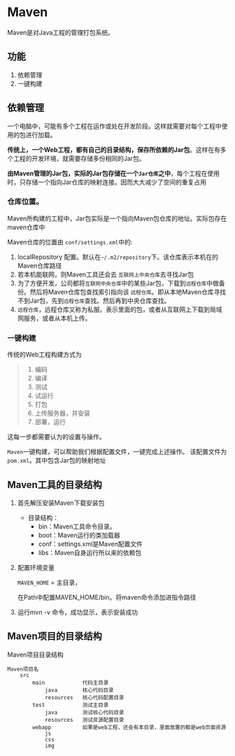 # Maven

Maven是对Java工程的管理打包系统。

## 功能

1. 依赖管理
2. 一键构建





## 依赖管理

一个电脑中，可能有多个工程在运作或处在开发阶段。这样就需要对每个工程中使用的包进行加载。

**传统上，一个Web工程，都有自己的目录结构，保存所依赖的Jar包**。这样在有多个工程的开发环境，就需要存储多份相同的Jar包。

**由Maven管理的Jar包，实际的Jar包存储在一个``Jar仓库``之中**，每个工程在使用时，只存储一个指向Jar仓库的映射连接。因而大大减少了空间的重复占用 



### 仓库位置。

Maven所构建的工程中，Jar包实际是一个指向Maven包仓库的地址。实际包存在maven仓库中

Maven仓库的位置由 ``conf/settings.xml``中的:

1.  localRepository 配置。默认在``~/.m2/repository``下。该仓库表示本机在的Maven仓库路径
2. 若本机能联网，则Maven工具还会去 ``互联网上中央仓库``去寻找Jar包
3. 为了方便开发，公司都将``互联网中央仓库``中的某些Jar包，下载到``远程仓库``中做备份。然后将Maven仓库包查找索引指向该 ``远程仓库``。即从本地Maven仓库寻找不到Jar包，先到``远程仓库``查找。然后再到中央仓库查找。
4. ``远程仓库``，远程仓库又称为私服。表示里面的包，或者从互联网上下载到局域网服务，或者从本机上传。



### 一键构建

传统的Web工程构建方式为

> 1. 编码
> 2. 编译
> 3. 测试
> 4. 试运行
> 5. 打包
> 6. 上传服务器，并安装
> 7. 部署，运行

这每一步都需要认为的设置与操作。

``Maven``一键构建，可以帮助我们根据配置文件，一键完成上述操作。 该配置文件为``pom.xml``。其中包含Jar包的映射地址





## Maven工具的目录结构

1. 首先解压安装Maven下载安装包

    - 目录结构：
        - bin：Maven工具命令目录。
        - boot：Maven运行的类加载器
        - conf：settings.xml是Maven配置文件
        - libs：Maven自身运行所以来的依赖包

2. 配置环境变量

    ``MAVEN_HOME`` = 主目录，

     在Path中配置MAVEN_HOME/bin。将maven命令添加进指令路径

3. 运行mvn -v 命令，成功显示，表示安装成功

    



## Maven项目的目录结构

Maven项目目录结构

```
Maven项目名
	src
		main            代码主目录
			java 		核心代码目录
			resources 	核心代码配置目录
		test			测试主目录
			java		测试核心代码目录
			resources	测试资源配置目录
		webapp			如果是web工程，还会有本目录，里面放置的都是web页面资源
			js
			css
			img
		
```



